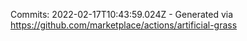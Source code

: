 Commits: 2022-02-17T10:43:59.024Z - Generated via https://github.com/marketplace/actions/artificial-grass
<br>
